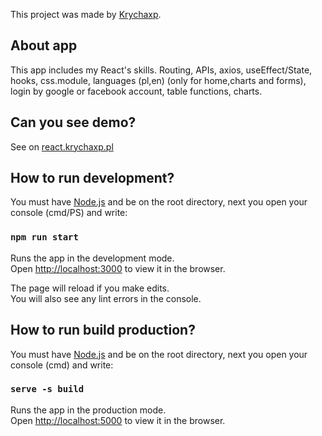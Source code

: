 This project was made by [Krychaxp](https://krychaxp.pl/?utm_source=github_react_readme&utm_content=link).

## About app

This app includes my React's skills.
Routing, APIs, axios, useEffect/State, hooks, css.module, languages (pl,en) (only for home,charts and forms), 
login by google or facebook account, table functions, charts. 

## Can you see demo?

See on [react.krychaxp.pl](http://react.krychaxp.pl)

## How to run development?

You must have [Node.js](https://nodejs.org) and be on the root directory, next you open your console (cmd/PS) and write:

### `npm run start`

Runs the app in the development mode.<br />
Open [http://localhost:3000](http://localhost:3000) to view it in the browser.

The page will reload if you make edits.<br />
You will also see any lint errors in the console.

## How to run build production?

You must have [Node.js](https://nodejs.org) and be on the root directory, next you open your console (cmd) and write:

### `serve -s build`

Runs the app in the production mode.<br />
Open [http://localhost:5000](http://localhost:5000) to view it in the browser.